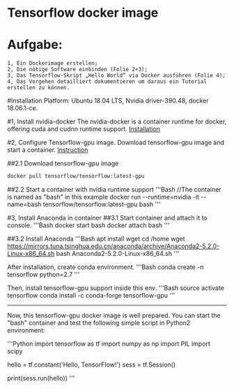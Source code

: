 # Tensorflow docker image    

# Aufgabe:  
	1, Ein Dockerimage erstellen;  
	2, Die nötige Software einbinden (Folie 2+3);  
	3, Das Tensorflow-Skript „Hello World“ via Docker ausführen (Folie 4);  
	4, Das Vorgehen detailliert dokumentieren um daraus ein Tutorial erstellen zu können.  

#Installation Platform: Ubuntu 18.04 LTS, Nvidia driver-390.48, docker 18.06.1-ce.

#1, Install nvidia-docker
The nvidia-docker is a container runtime for docker, offering cuda and cudnn runtime support.
[Installation](https://github.com/NVIDIA/nvidia-docker/blob/master/README.md)

#2, Configure Tensorflow-gpu image.
Download tensorflow-gpu image and start a container.
[Instruction](https://www.tensorflow.org/install/docker)

##2.1 Download tensorflow-gpu image
```Bash
docker pull tensorflow/tensorflow:latest-gpu
```

##2.2 Start a container with nvidia runtime support
'''Bash
//The container is named as "bash" in this example
docker run --runtime=nvidia -it --name=bash tensorflow/tensorflow:latest-gpu bash
'''

#3, Install Anaconda in container
##3.1 Start container and attach it to console.
'''Bash
docker start bash
docker attach bash
'''

##3.2 Install Anaconda
'''Bash
apt install wget
cd /home
wget https://mirrors.tuna.tsinghua.edu.cn/anaconda/archive/Anaconda2-5.2.0-Linux-x86_64.sh
bash Anaconda2-5.2.0-Linux-x86_64.sh
'''

After installation, create conda environment.
'''Bash
conda create -n tensorflow python=2.7
'''

Then, install tensorflow-gpu support inside this env.
'''Bash
source activate tensorflow
conda install -c conda-forge tensorflow-gpu
'''


--------------------------------


Now, this tensorflow-gpu docker image is well prepared. You can start the "bash" container and test the following simple script in Python2 environment:

'''Python
import tensorflow as tf
import numpy as np
import PIL
import scipy

hello = tf.constant('Hello, TensorFlow!')
sess = tf.Session()

print(sess.run(hello))
'''
